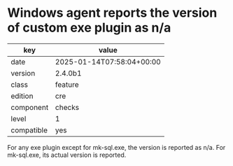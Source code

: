 [//]: # (werk v2)
# Windows agent reports the version of custom exe plugin as n/a

key        | value
---------- | ---
date       | 2025-01-14T07:58:04+00:00
version    | 2.4.0b1
class      | feature
edition    | cre
component  | checks
level      | 1
compatible | yes

For any exe plugin except for mk-sql.exe, the version is reported as n/a. 
For mk-sql.exe, its actual version is reported.
